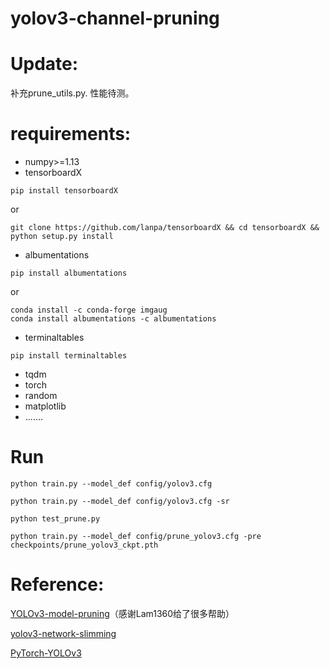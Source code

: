 # yolov3-channel-pruning
# Update:
补充prune_utils.py. 性能待测。

# requirements:

+ numpy>=1.13
+ tensorboardX
```
pip install tensorboardX
```
or
```
git clone https://github.com/lanpa/tensorboardX && cd tensorboardX && python setup.py install
```
+ albumentations
```
pip install albumentations
```
or
```
conda install -c conda-forge imgaug
conda install albumentations -c albumentations
```
+ terminaltables
```
pip install terminaltables
```
+ tqdm
+ torch
+ random 
+ matplotlib
+ .......

# Run
```python train.py --model_def config/yolov3.cfg```

```python train.py --model_def config/yolov3.cfg -sr```

```python test_prune.py```

```python train.py --model_def config/prune_yolov3.cfg -pre checkpoints/prune_yolov3_ckpt.pth```



# Reference: 
[YOLOv3-model-pruning](https://github.com/Lam1360/YOLOv3-model-pruning)（感谢Lam1360给了很多帮助）

[yolov3-network-slimming](https://github.com/talebolano/yolov3-network-slimming)
           
[PyTorch-YOLOv3](https://github.com/eriklindernoren/PyTorch-YOLOv3)
